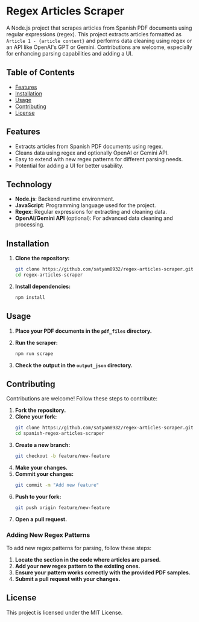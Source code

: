 # Regex Articles Scraper

A Node.js project that scrapes articles from Spanish PDF documents using regular expressions (regex). This project extracts articles formatted as `Article 1 - {article content}` and performs data cleaning using regex or an API like OpenAI's GPT or Gemini. Contributions are welcome, especially for enhancing parsing capabilities and adding a UI.

## Table of Contents
- [Features](#features)
- [Installation](#installation)
- [Usage](#usage)
- [Contributing](#contributing)
- [License](#license)

## Features
- Extracts articles from Spanish PDF documents using regex.
- Cleans data using regex and optionally OpenAI or Gemini API.
- Easy to extend with new regex patterns for different parsing needs.
- Potential for adding a UI for better usability.

## Technology
- **Node.js**: Backend runtime environment.
- **JavaScript**: Programming language used for the project.
- **Regex**: Regular expressions for extracting and cleaning data.
- **OpenAI/Gemini API** (optional): For advanced data cleaning and processing.

## Installation
1. **Clone the repository:**
    ```bash
    git clone https://github.com/satyam8932/regex-articles-scraper.git
    cd regex-articles-scraper
    ```

2. **Install dependencies:**
    ```bash
    npm install
    ```

## Usage
1. **Place your PDF documents in the `pdf_files` directory.**

2. **Run the scraper:**
    ```bash
    npm run scrape
    ```

3. **Check the output in the `output_json` directory.**

## Contributing
Contributions are welcome! Follow these steps to contribute:

1. **Fork the repository.**
2. **Clone your fork:**
    ```bash
    git clone https://github.com/satyam8932/regex-articles-scraper.git
    cd spanish-regex-articles-scraper
    ```
3. **Create a new branch:**
    ```bash
    git checkout -b feature/new-feature
    ```
4. **Make your changes.**
5. **Commit your changes:**
    ```bash
    git commit -m "Add new feature"
    ```
6. **Push to your fork:**
    ```bash
    git push origin feature/new-feature
    ```
7. **Open a pull request.**

### Adding New Regex Patterns
To add new regex patterns for parsing, follow these steps:

1. **Locate the section in the code where articles are parsed.**
2. **Add your new regex pattern to the existing ones.**
3. **Ensure your pattern works correctly with the provided PDF samples.**
4. **Submit a pull request with your changes.**

## License
This project is licensed under the MIT License. 
